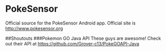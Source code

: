# PokeSensor
Official source for the PokeSensor Android app. Official site is http://www.pokesensor.org

##Shoutouts
###Pokemon GO Java API
These guys are awesome! Check out their API at https://github.com/Grover-c13/PokeGOAPI-Java
